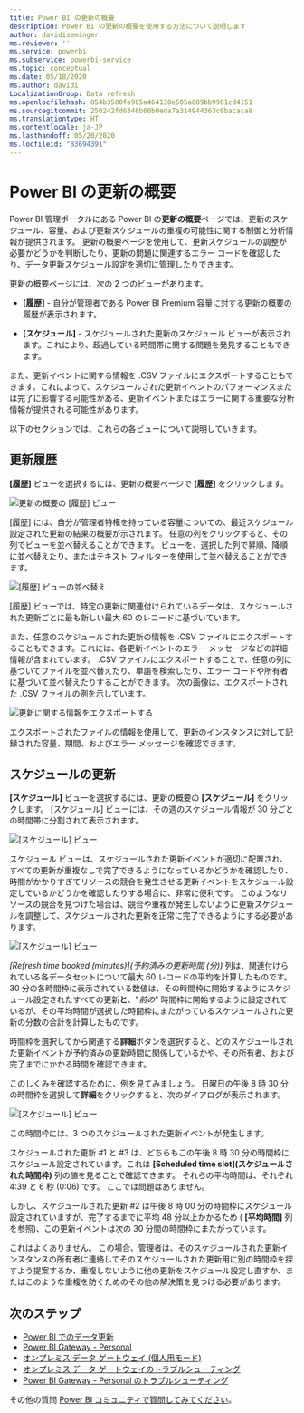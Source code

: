 ```yaml
---
title: Power BI の更新の概要
description: Power BI の更新の概要を使用する方法について説明します
author: davidiseminger
ms.reviewer: ''
ms.service: powerbi
ms.subservice: powerbi-service
ms.topic: conceptual
ms.date: 05/18/2020
ms.author: davidi
LocalizationGroup: Data refresh
ms.openlocfilehash: 854b3500fa985a464130e505a889bb9981cd4151
ms.sourcegitcommit: 250242fd6346b60b0eda7a314944363c0bacaca8
ms.translationtype: HT
ms.contentlocale: ja-JP
ms.lasthandoff: 05/20/2020
ms.locfileid: "83694391"
---
```

# <a name="refresh-summaries-for-power-bi"></a>Power BI の更新の概要

Power BI 管理ポータルにある Power BI の**更新の概要**ページでは、更新のスケジュール、容量、および更新スケジュールの重複の可能性に関する制御と分析情報が提供されます。 更新の概要ページを使用して、更新スケジュールの調整が必要かどうかを判断したり、更新の問題に関連するエラー コードを確認したり、データ更新スケジュール設定を適切に管理したりできます。 

更新の概要ページには、次の 2 つのビューがあります。

* **[履歴]** - 自分が管理者である Power BI Premium 容量に対する更新の概要の履歴が表示されます。

* **[スケジュール]** - スケジュールされた更新のスケジュール ビューが表示されます。これにより、超過している時間帯に関する問題を発見することもできます。

また、更新イベントに関する情報を .CSV ファイルにエクスポートすることもできます。これによって、スケジュールされた更新イベントのパフォーマンスまたは完了に影響する可能性がある、更新イベントまたはエラーに関する重要な分析情報が提供される可能性があります。

以下のセクションでは、これらの各ビューについて説明していきます。 

## <a name="refresh-history"></a>更新履歴

**[履歴]** ビューを選択するには、更新の概要ページで **[履歴]** をクリックします。

![更新の概要の [履歴] ビュー](media/refresh-summaries/refresh-summaries-01a.jpg)

[履歴] には、自分が管理者特権を持っている容量についての、最近スケジュール設定された更新の結果の概要が示されます。 任意の列をクリックすると、その列でビューを並べ替えることができます。 ビューを、選択した列で昇順、降順に並べ替えたり、またはテキスト フィルターを使用して並べ替えることができます。

![[履歴] ビューの並べ替え](media/refresh-summaries/refresh-summaries-01b.jpg)

[履歴] ビューでは、特定の更新に関連付けられているデータは、スケジュールされた更新ごとに最も新しい最大 60 のレコードに基づいています。

また、任意のスケジュールされた更新の情報を .CSV ファイルにエクスポートすることもできます。これには、各更新イベントのエラー メッセージなどの詳細情報が含まれています。 .CSV ファイルにエクスポートすることで、任意の列に基づいてファイルを並べ替えたり、単語を検索したり、エラー コードや所有者に基づいて並べ替えたりすることができます。 次の画像は、エクスポートされた .CSV ファイルの例を示しています。 

![更新に関する情報をエクスポートする](media/refresh-summaries/refresh-summaries-05.jpg)

エクスポートされたファイルの情報を使用して、更新のインスタンスに対して記録された容量、期間、およびエラー メッセージを確認できます。 


## <a name="refresh-schedule"></a>スケジュールの更新

**[スケジュール]** ビューを選択するには、更新の概要の **[スケジュール]** をクリックします。 [スケジュール] ビューには、その週のスケジュール情報が 30 分ごとの時間帯に分割されて表示されます。 

![[スケジュール] ビュー](media/refresh-summaries/refresh-summaries-02a.jpg)

スケジュール ビューは、スケジュールされた更新イベントが適切に配置され、すべての更新が重複なしで完了できるようになっているかどうかを確認したり、時間がかかりすぎてリソースの競合を発生させる更新イベントをスケジュール設定しているかどうかを確認したりする場合に、非常に便利です。 このようなリソースの競合を見つけた場合は、競合や重複が発生しないように更新スケジュールを調整して、スケジュールされた更新を正常に完了できるようにする必要があります。 

![[スケジュール] ビュー](media/refresh-summaries/refresh-summaries-02.jpg)

*[Refresh time booked (minutes)]\(予約済みの更新時間 (分)\)* 列は、関連付けられている各データセットについて最大 60 レコードの平均を計算したものです。 30 分の各時間枠に表示されている数値は、その時間枠に開始するようにスケジュール設定されたすべての更新**と**、"*前の*" 時間枠に開始するように設定されているが、その平均時間が選択した時間枠にまたがっているスケジュールされた更新の分数の合計を計算したものです。

時間枠を選択してから関連する**詳細**ボタンを選択すると、どのスケジュールされた更新イベントが予約済みの更新時間に関係しているかや、その所有者、および完了までにかかる時間を確認できます。

このしくみを確認するために、例を見てみましょう。 日曜日の午後 8 時 30 分の時間枠を選択して**詳細**をクリックすると、次のダイアログが表示されます。

![[スケジュール] ビュー](media/refresh-summaries/refresh-summaries-04.jpg)

この時間枠には、3 つのスケジュールされた更新イベントが発生します。 

スケジュールされた更新 #1 と #3 は、どちらもこの午後 8 時 30 分の時間枠にスケジュール設定されています。これは **[Scheduled time slot]\(スケジュールされた時間枠\)** 列の値を見ることで確認できます。 それらの平均時間は、それぞれ 4:39 と 6 秒 (0:06) です。 ここでは問題はありません。

しかし、スケジュールされた更新 #2 は午後 8 時 00 分の時間枠にスケジュール設定されていますが、完了するまでに平均 48 分以上かかるため ( **[平均時間]** 列を参照)、この更新イベントは次の 30 分間の時間枠にまたがっています。 

これはよくありません。 この場合、管理者は、そのスケジュールされた更新インスタンスの所有者に連絡してそのスケジュールされた更新用に別の時間枠を探すよう提案するか、重複しないように他の更新をスケジュール設定し直すか、またはこのような重複を防ぐためのその他の解決策を見つける必要があります。 


## <a name="next-steps"></a>次のステップ

- [Power BI でのデータ更新](refresh-data.md)  
- [Power BI Gateway - Personal](service-gateway-personal-mode.md)  
- [オンプレミス データ ゲートウェイ (個人用モード)](service-gateway-onprem.md)  
- [オンプレミス データ ゲートウェイのトラブルシューティング](service-gateway-onprem-tshoot.md)  
- [Power BI Gateway - Personal のトラブルシューティング](service-admin-troubleshooting-power-bi-personal-gateway.md)  

その他の質問 [Power BI コミュニティで質問してみてください](https://community.powerbi.com/)。